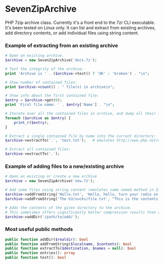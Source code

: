 SevenZipArchive
===============

PHP 7zip archive class.
Currently it's a front end to the 7zr CLI executable. It's been tested on Linux only.
It can list and extract from existing archives, add directory contents, or add individual files using string content.

### Example of extracting from an existing archive
```php
# Open an existing archive.
$archive = new SevenZipArchive('docs.7z');

# Test the integrity of the archive:
print 'Archive is ' . ($archive->test() ? 'OK' : 'broken') . "\n";

# Show number of contained files:
print $archive->count() . " file(s) in archive\n";

# Show info about the first contained file:
$entry = $archive->get(0);
print 'First file name: ' . $entry['Name'] . "\n";

# Iterate over all the contained files in archive, and dump all their info:
foreach ($archive as $entry) {
	print_r($entry);
}

# Extract a single contained file by name into the current directory:
$archive->extractTo('.', 'test.txt');	# emulates http://www.php.net/manual/en/ziparchive.extractto.php

# Extract all contained files:
$archive->extractTo('.');
```

### Example of adding files to a new/existing archive
```php
# Open an existing or create a new archive
$archive = new SevenZipArchive('new.7z');

# Add some files using string content (emulates same named method in ZipArchive: http://www.php.net/manual/en/ziparchive.addfromstring.php)
$archive->addFromString('Hello.txt', 'Hello, hello, turn your radio on.');
$archive->addFromString('The €U/sucks/file.txt', "This is the contents.\n");

# Adds the contents of the given directory to the archive.
# This sometimes offers significantly better compression results than adding files individually.
$archive->addDir('/path/to/add/');
```

### Most useful public methods
```php
public function addDir($realdir): bool
public function addFromString($localname, $contents): bool
public function extractTo($destination, $names = null): bool
public function entries(): array
public function test(): bool
